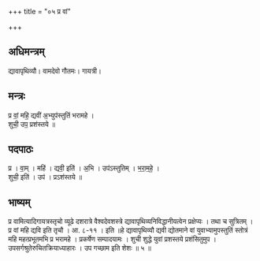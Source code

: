 +++
title = "०५ प्र वां"

+++
## अधिमन्त्रम्
द्यावापृथिव्यौ। वामदेवो गौतमः। गायत्री।

## मन्त्रः
प्र वां॒ महि॒ द्यवी॑ अ॒भ्युप॑स्तुतिं भरामहे ।  
शुची॒ उप॒ प्रश॑स्तये ॥

## पदपाठः
प्र । वा॒म् । महि॑ । द्यवी॒ इति॑ । अ॒भि । उप॑ऽस्तुतिम् । भ॒रा॒म॒हे॒ ।  
शुची॒ इति॑ । उप॑ । प्रऽश॑स्तये ॥

## भाष्यम्
प्र वामित्यादिगायत्रस्तृचो व्यूढे दशरात्रे वैश्वदेवशस्त्रे द्यावापृथिव्यनिविद्धानीयत्वेन प्रक्षेप्यः । तथा च सुत्रितम् । प्र वां महि द्यवि इति तृचौ । आ. ८-११ । इति ॥हे द्यावापृथिव्यौ द्यवी द्योतमाने वां युवाभ्यामुपस्तुतिं स्तोत्रं महि महत्प्रभूतमभि प्र भरामहे । प्रकर्षेण सम्पादयामः । शुची शुद्धे युवां प्रशस्तये प्रशंसितुमुप । उपसर्गश्रुतेरुचितक्रियाध्याहारः । उप गच्छाम इति शेशः ॥ ५ ॥